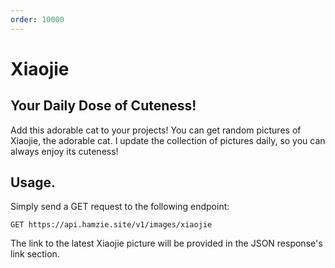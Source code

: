 ```yaml
---
order: 10000
---
```


# Xiaojie
## Your Daily Dose of Cuteness!

Add this adorable cat to your projects! You can get random pictures of Xiaojie, the adorable cat. I update the collection of pictures daily, so you can always enjoy its cuteness!

## Usage.

Simply send a GET request to the following endpoint:

```
GET https://api.hamzie.site/v1/images/xiaojie
```

The link to the latest Xiaojie picture will be provided in the JSON response's link section.